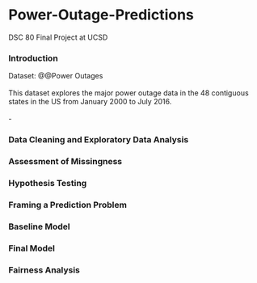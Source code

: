 # Power-Outage-Predictions
DSC 80 Final Project at UCSD

### Introduction
Dataset: @@Power Outages
<br/> 
<br/> This dataset explores the major power outage data in the 48 contiguous states in the US from January 2000 to July 2016. 
<br/>
<br/>   - 
### Data Cleaning and Exploratory Data Analysis
### Assessment of Missingness
### Hypothesis Testing
### Framing a Prediction Problem
### Baseline Model
### Final Model
### Fairness Analysis
